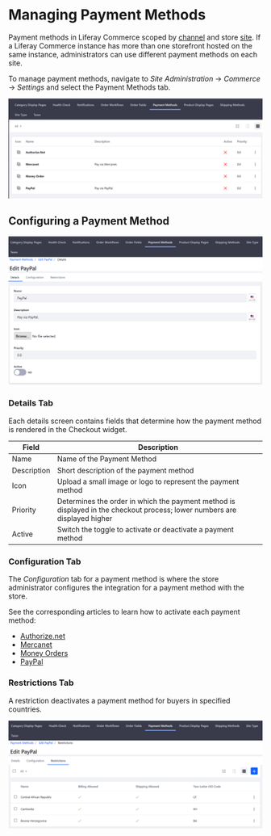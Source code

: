 # Managing Payment Methods

Payment methods in Liferay Commerce scoped by [channel](../../managing-a-catalog/creating-and-managing-products/introduction-to-channels.md) and store [site](../sites-and-site-types.md). If a Liferay Commerce instance has more than one storefront hosted on the same instance, administrators can use different payment methods on each site.

To manage payment methods, navigate to _Site Administration_ → _Commerce_ → _Settings_ and select the Payment Methods tab.

![Payment Methods page](./managing-payment-methods/images/01.png)

## Configuring a Payment Method

![Configuring a payment method](./managing-payment-methods/images/02.png)

### Details Tab

Each details screen contains fields that determine how the payment method is rendered in the Checkout widget.

|Field | Description |
|----- | ----------- |
|Name  | Name of the Payment Method |
|Description | Short description of the payment method |
|Icon| Upload a small image or logo to represent the payment method |
|Priority | Determines the order in which the payment method is displayed in the checkout process; lower numbers are displayed higher |
|Active | Switch the toggle to activate or deactivate a payment method |  

### Configuration Tab

The _Configuration_ tab for a payment method is where the store administrator configures the integration for a payment method with the store.

See the corresponding articles to learn how to activate each payment method:

* [Authorize.net](../../orders-and-fulfillment/payment-methods/authorize.net.md)
* [Mercanet](../../orders-and-fulfillment/payment-methods/mercanet.md)
* [Money Orders](../../orders-and-fulfillment/payment-methods/money-orders.md)
* [PayPal](../../orders-and-fulfillment/payment-methods/paypal.md)

### Restrictions Tab

A restriction deactivates a payment method for buyers in specified countries.

![Setting payment method restrictions](./managing-payment-methods/images/03.png)
